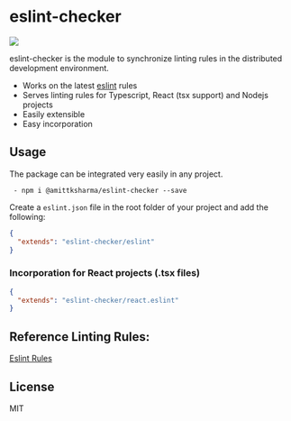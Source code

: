 # eslint-checker

[![](https://img.shields.io/npm/l/@amittksharma/eslint-checker.svg)](https://img.shields.io/npm/l/@amittksharma/eslint-checker.svg)


eslint-checker is the module to synchronize linting rules in the distributed development environment.

- Works on the latest [eslint](https://eslint.org/docs/rules/) rules
- Serves linting rules for Typescript, React (tsx support) and Nodejs projects
- Easily extensible
- Easy incorporation

## Usage

The package can be integrated very easily in any project.

```
 - npm i @amittksharma/eslint-checker --save
```

Create a `eslint.json` file in the root folder of your project and add
the following:

```json
{
  "extends": "eslint-checker/eslint"
}
```

### Incorporation for React projects (.tsx files)

```json
{
  "extends": "eslint-checker/react.eslint"
}
```

## Reference Linting Rules:

[Eslint Rules](https://eslint.org/docs/developer-guide/shareable-configs)

## License

MIT
